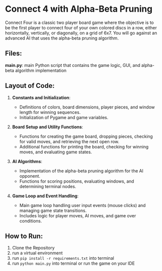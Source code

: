 # Connect 4 with Alpha-Beta Pruning
Connect Four is a classic two player board game where the objective is to be the first player to connect four of your own colored discs in a row, either horizontally, vertically, or diagonally, on a grid of 6x7. You will go against an advanced AI that uses the alpha-beta pruning algorithm.

## Files:

**main.py**: main Python script that contains the game logic, GUI, and alpha-beta algorithm implementation

## Layout of Code:
1. **Constants and Initialization**:
   - Definitions of colors, board dimensions, player pieces, and window length for winning sequences.
   - Initialization of Pygame and game variables.

2. **Board Setup and Utility Functions**:
   - Functions for creating the game board, dropping pieces, checking for valid moves, and retrieving the next open row.
   - Additional functions for printing the board, checking for winning moves, and evaluating game states.

3. **AI Algorithms**:
   - Implementation of the alpha-beta pruning algorithm for the AI opponent.
   - Functions for scoring positions, evaluating windows, and determining terminal nodes.

4. **Game Loop and Event Handling**:
   - Main game loop handling user input events (mouse clicks) and managing game state transitions.
   - Includes logic for player moves, AI moves, and game over conditions.

## How to Run:
1. Clone the Repository
2. run a virtual environment
2. run ``pip install -r requirements.txt`` into terminal
3. run ``python main.py`` into terminal or run the game on your IDE
